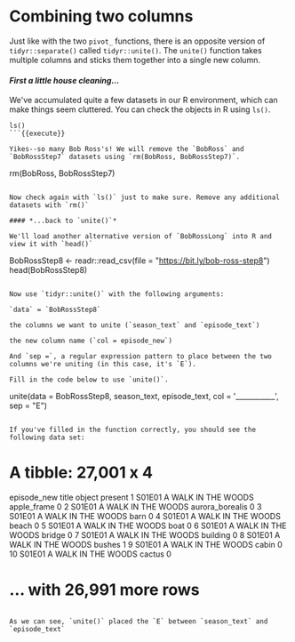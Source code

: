 # Combining two columns 

Just like with the two `pivot_` functions, there is an opposite version of `tidyr::separate()` called `tidyr::unite()`. The `unite()` function takes multiple columns and sticks them together into a single new column. 

#### *First a little house cleaning...*

We've accumulated quite a few datasets in our R environment, which can make things seem cluttered. You can check the objects in R using `ls()`. 

```
ls()
```{{execute}}

Yikes--so many Bob Ross's! We will remove the `BobRoss` and `BobRossStep7` datasets using `rm(BobRoss, BobRossStep7)`.

```
rm(BobRoss, BobRossStep7)
```{{execute}}

Now check again with `ls()` just to make sure. Remove any additional datasets with `rm()`

#### *...back to `unite()`*

We'll load another alternative version of `BobRossLong` into R and view it with `head()` 

```
BobRossStep8 <- readr::read_csv(file = "https://bit.ly/bob-ross-step8")
head(BobRossStep8)
```{{execute}}

Now use `tidyr::unite()` with the following arguments:

`data` = `BobRossStep8`

the columns we want to unite (`season_text` and `episode_text`) 

the new column name (`col = episode_new`) 

And `sep =`, a regular expression pattern to place between the two columns we're uniting (in this case, it's `E`). 

Fill in the code below to use `unite()`.

```
unite(data = BobRossStep8, season_text, episode_text, col = '___________', sep = "E")
```{{copy}}

If you've filled in the function correctly, you should see the following data set:

```
# A tibble: 27,001 x 4
   episode_new title               object          present
   <chr>       <chr>               <chr>             <dbl>
 1 S01E01      A WALK IN THE WOODS apple_frame           0
 2 S01E01      A WALK IN THE WOODS aurora_borealis       0
 3 S01E01      A WALK IN THE WOODS barn                  0
 4 S01E01      A WALK IN THE WOODS beach                 0
 5 S01E01      A WALK IN THE WOODS boat                  0
 6 S01E01      A WALK IN THE WOODS bridge                0
 7 S01E01      A WALK IN THE WOODS building              0
 8 S01E01      A WALK IN THE WOODS bushes                1
 9 S01E01      A WALK IN THE WOODS cabin                 0
10 S01E01      A WALK IN THE WOODS cactus                0
# … with 26,991 more rows
```

As we can see, `unite()` placed the `E` between `season_text` and `episode_text`

 
